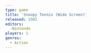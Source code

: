 ```yaml
---
type: game
title: 'Snoopy Tennis (Wide Screen)'
released: 1982
editors: 
  -Nintendo
players: 1
genres:
  - Action
---
```

